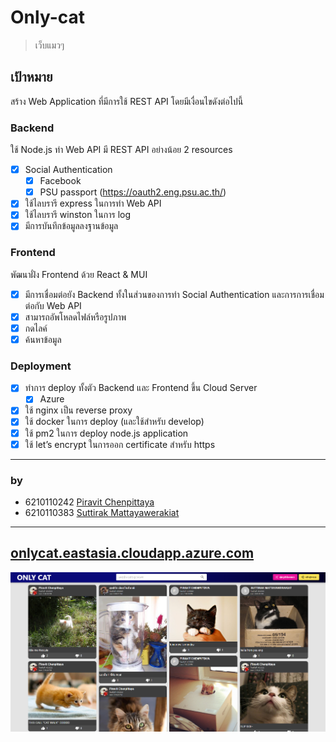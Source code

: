 # Only-cat 
> เว็บแมวๆ
## เป้าหมาย
สร้าง Web Application ที่มีการใช้ REST API โดยมีเงื่อนไขดังต่อไปนี้
### Backend 
ใช้ Node.js ทำ Web API มี REST API อย่างน้อย 2 resources  
- [x] Social Authentication  
    - [x] Facebook 
    - [x] PSU passport (https://oauth2.eng.psu.ac.th/)
- [x] ใช้ไลบรารี express ในการทำ Web API 
- [x] ใช้ไลบรารี winston ในการ log
- [x] มีการบันทึกข้อมูลลงฐานข้อมูล
### Frontend 
พัฒนาฝั่ง Frontend ด้วย React & MUI
- [x] มีการเชื่อมต่อยัง Backend ทั้งในส่วนของการทำ Social Authentication และการการเชื่อมต่อกับ Web API
- [x] สามารถอัพโหลดไฟล์หรือรูปภาพ
- [x] กดไลค์
- [x] ค้นหาข้อมูล

### Deployment

- [x] ทำการ deploy ทั้งตัว Backend และ Frontend ขึ้น Cloud Server 
    - [x] Azure
- [x] ใช้ nginx เป็น reverse proxy
- [x] ใช้ docker ในการ deploy (และใช้สำหรับ develop)
- [x] ใช้ pm2 ในการ deploy node.js application
- [x] ใช้ let’s encrypt ในการออก certificate สำหรับ https

---

### by
- 6210110242 [Piravit Chenpittaya](https://github.com/karnzx)
- 6210110383 [Suttirak Mattayawerakiat](https://github.com/suttirak-mattaya)

---
## [onlycat.eastasia.cloudapp.azure.com](onlycat.eastasia.cloudapp.azure.com)
![home_image](https://github.com/karnzx/only-cat/blob/main/backend/public/home_pic.png)
